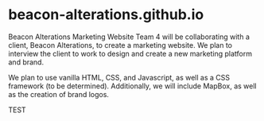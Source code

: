 # beacon-alterations.github.io
Beacon Alterations Marketing Website
Team 4 will be collaborating with a client, Beacon Alterations, to create a marketing website. We plan to interview the client to work to design and create a new marketing platform and brand.

We plan to use vanilla HTML, CSS, and Javascript, as well as a CSS framework (to be determined). Additionally, we will include MapBox, as well as the creation of brand logos.



TEST